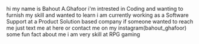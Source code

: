 hi my name is Bahout A.Ghafoor 
i'm  intrested in Coding and wanting to furnish my skill and wanted to learn 
i am currently working as a Software Support at a Product Solution based company 
if someone wanted to reach me just text me at here or contact me on my instagram(bahout_ghafoor)
some fun fact about me i am very skill at RPG gaming 
